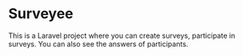 # Surveyee

This is a Laravel project where you can create surveys, participate in surveys. You can also see the answers of participants. 
